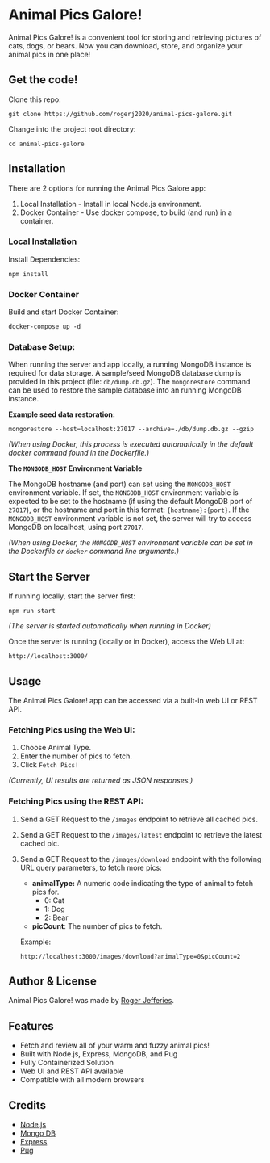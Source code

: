 # Animal Pics Galore!
Animal Pics Galore! is a convenient tool for storing and retrieving pictures of cats, dogs, or bears. Now you can download, store, and organize your animal pics in one place!

## Get the code!

Clone this repo:
```
git clone https://github.com/rogerj2020/animal-pics-galore.git
```

Change into the project root directory:
```
cd animal-pics-galore
```

## Installation

There are 2 options for running the Animal Pics Galore app:

1. Local Installation - Install in local Node.js environment.
2. Docker Container - Use docker compose, to build (and run) in a container.

### Local Installation

Install Dependencies:
```
npm install
```

### Docker Container

Build and start Docker Container:
```
docker-compose up -d
```

### Database Setup:

When running the server and app locally, a running MongoDB instance is required for data storage. A sample/seed MongoDB database dump is provided in this project (file: `db/dump.db.gz`). The `mongorestore` command can be used to restore the sample database into an running MongoDB instance.

**Example seed data restoration:**

```
mongorestore --host=localhost:27017 --archive=./db/dump.db.gz --gzip
```

*(When using Docker, this process is executed automatically in the default docker command found in the Dockerfile.)*


**The `MONGODB_HOST` Environment Variable**

The MongoDB hostname (and port) can set using the `MONGODB_HOST` environment variable. If set, the `MONGODB_HOST` environment variable is expected to be set to the hostname (if using the default MongoDB port of `27017`), or the hostname and port in this format: `{hostname}:{port}`. If the `MONGODB_HOST` environment variable is not set, the server will try to access MongoDB on localhost, using port `27017`.

*(When using Docker, the `MONGODB_HOST` environment variable can be set in the Dockerfile or `docker` command line arguments.)*


## Start the Server

If running locally, start the server first:
```
npm run start
```
*(The server is started automatically when running in Docker)*

Once the server is running (locally or in Docker), access the Web UI at:
```
http://localhost:3000/
```

## Usage

The Animal Pics Galore! app can be accessed via a built-in web UI or REST API.

### Fetching Pics using the Web UI:
1. Choose Animal Type.
2. Enter the number of pics to fetch.
3. Click `Fetch Pics!`

*(Currently, UI results are returned as JSON responses.)*

### Fetching Pics using the REST API:
1. Send a GET Request to the `/images` endpoint to retrieve all cached pics.
2. Send a GET Request to the `/images/latest` endpoint to retrieve the latest cached pic.
3. Send a GET Request to the `/images/download` endpoint with the following URL query parameters, to fetch more pics:
    * **animalType:** A numeric code indicating the type of animal to fetch pics for.
        - 0: Cat
        - 1: Dog
        - 2: Bear
    * **picCount**: The number of pics to fetch.

    Example:
    ```
    http://localhost:3000/images/download?animalType=0&picCount=2
    ```


## Author & License

Animal Pics Galore! was made by [Roger Jefferies](https://rogerj-cv-site.vercel.app/).

## Features

-  Fetch and review all of your warm and fuzzy animal pics!
-  Built with Node.js, Express, MongoDB, and Pug
-  Fully Containerized Solution
-  Web UI and REST API available
-  Compatible with all modern browsers

## Credits
- [Node.js](https://nodejs.org/)
- [Mongo DB](https://www.mongodb.com/)
- [Express](https://github.com/expressjs/express)
- [Pug](https://pugjs.org)
